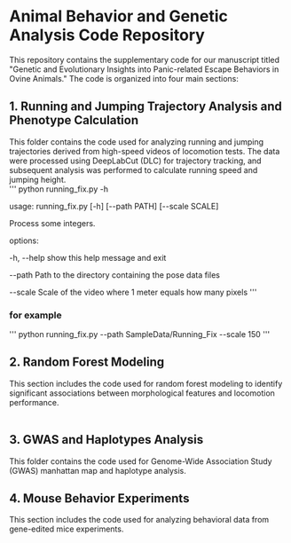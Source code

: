 # Animal Behavior and Genetic Analysis Code Repository 
This repository contains the supplementary code for our manuscript titled "Genetic and Evolutionary Insights into Panic-related Escape Behaviors in Ovine Animals." The code is organized into four main sections:

## 1. Running and Jumping Trajectory Analysis and Phenotype Calculation 
This folder contains the code used for analyzing running and jumping trajectories derived from high-speed videos of locomotion tests. The data were processed using DeepLabCut (DLC) for trajectory tracking, and subsequent analysis was performed to calculate running speed and jumping height.  
'''
python running_fix.py -h

usage: running_fix.py [-h] [--path PATH] [--scale SCALE]

Process some integers.

options:

-h, --help     show this help message and exit

--path    Path to the directory containing the pose data files

--scale   Scale of the video where 1 meter equals how many pixels
'''
### for example
'''
python running_fix.py --path SampleData/Running_Fix --scale 150
'''
## 2. Random Forest Modeling 
This section includes the code used for random forest modeling to identify significant associations between morphological features and locomotion performance.  
﻿ 
## 3. GWAS and Haplotypes Analysis 
This folder contains the code used for Genome-Wide Association Study (GWAS) manhattan map and haplotype analysis.  
## 4. Mouse Behavior Experiments 
This section includes the code used for analyzing behavioral data from gene-edited mice experiments. 
